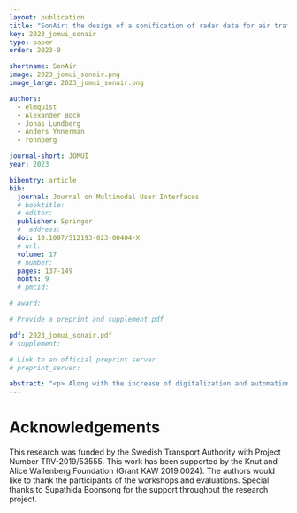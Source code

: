 ```yaml
---
layout: publication
title: "SonAir: the design of a sonification of radar data for air traffic control"
key: 2023_jomui_sonair
type: paper
order: 2023-9

shortname: SonAir
image: 2023_jomui_sonair.png
image_large: 2023_jomui_sonair.png

authors:
  - elmquist
  - Alexander Bock
  - Jonas Lundberg
  - Anders Ynnerman
  - ronnberg

journal-short: JOMUI
year: 2023

bibentry: article
bib:
  journal: Journal on Multimodal User Interfaces
  # booktitle:
  # editor:
  publisher: Springer
  #  address:
  doi: 10.1007/S12193-023-00404-X
  # url:
  volume: 17
  # number:
  pages: 137-149
  month: 9
  # pmcid:

# award: 

# Provide a preprint and supplement pdf

pdf: 2023_jomui_sonair.pdf
# supplement:

# Link to an official preprint server
# preprint_server: 

abstract: "<p> Along with the increase of digitalization and automation, a new kind of working environment is emerging in the field of air traffic control. Instead of situating the control tower at the airport, it is now possible to remotely control the airport at any given location, i.e. in a remote tower center (RTC). However, by controlling the airport remotely, the situational awareness and sense of presence might be compromised. By using directional sound, a higher situational awareness could potentially be achieved while also offloading the visual perception which is heavily used in air traffic control. Suitable use cases for sonification in air traffic control were found through workshops with air traffic controllers. A sonification design named SonAir was developed based on the outcome of the workshops, and was integrated with an RTC simulator for evaluating to what degree SonAir could support air traffic controllers in their work. The results suggest that certain aspects of SonAir could be useful for air traffic controllers. A continuous sonification where the spatial positioning of aircraft were conveyed was experienced to be partially useful, but the intrusiveness of SonAir should be further considered to fit the air traffic controllers’ needs. An earcon that conveyed when an aircraft enters the airspace and from which direction was considered useful to support situational awareness. </p>"
---
```

# Acknowledgements

This research was funded by the Swedish Transport Authority with Project Number TRV-2019/53555. This work has been supported by the Knut and Alice Wallenberg Foundation (Grant KAW 2019.0024). The authors would like to thank the participants of the workshops and evaluations. Special thanks to Supathida Boonsong for the support throughout the research project.
